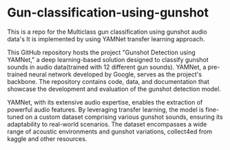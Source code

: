 # Gun-classification-using-gunshot

This is a repo for the Multiclass gun classification using gunshot audio data's It is implemented by using YAMNet transfer learning approach.

This GitHub repository hosts the project "Gunshot Detection using YAMNet," a deep learning-based solution designed to classify gunshot sounds in audio data(trained with 12 different gun sounds). YAMNet, a pre-trained neural network developed by Google, serves as the project's backbone. The repository contains code, data, and documentation that showcase the development and evaluation of the gunshot detection model.

YAMNet, with its extensive audio expertise, enables the extraction of powerful audio features. By leveraging transfer learning, the model is fine-tuned on a custom dataset comprising various gunshot sounds, ensuring its adaptability to real-world scenarios. The dataset encompasses a wide range of acoustic environments and gunshot variations, collect4ed from kaggle and other resources.
